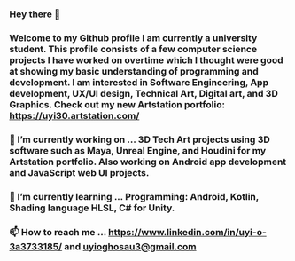### Hey there 👋
### Welcome to my Github profile I am currently a university student. This profile consists of a few computer science projects I have worked on overtime which I thought were good at showing my basic understanding of programming and development. I am interested in Software Engineering, App development, UX/UI design, Technical Art, Digital art, and 3D Graphics. Check out my new Artstation portfolio: https://uyi30.artstation.com/

### 🔭 I’m currently working on ... 3D Tech Art projects using 3D software such as Maya, Unreal Engine, and Houdini for my Artstation portfolio. Also working on Android app development and JavaScript web UI projects.
### 🌱 I’m currently learning ... Programming: Android, Kotlin, Shading language HLSL, C# for Unity.
### :mailbox: How to reach me ... https://www.linkedin.com/in/uyi-o-3a3733185/  and uyioghosau3@gmail.com
